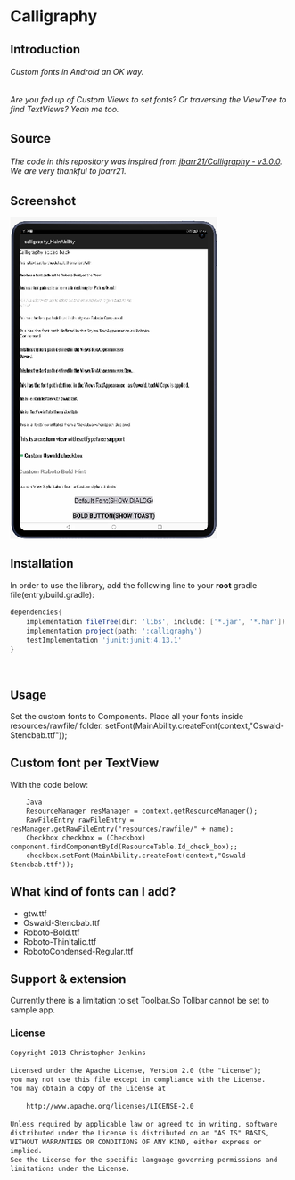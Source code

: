 # Calligraphy

## Introduction
 
###### Custom fonts in Android an OK way.

###### Are you fed up of Custom Views to set fonts? Or traversing the ViewTree to find TextViews? Yeah me too.
## Source
 
###### The code in this repository was inspired from [jbarr21/Calligraphy - v3.0.0](https://github.com/InflationX/Calligraphy). We are very thankful to jbarr21.

## Screenshot

 ![Continuous, Discrete, Custom Java layout](Images/calligraphy.png)
 &nbsp;&nbsp;&nbsp;&nbsp;&nbsp;&nbsp;&nbsp;&nbsp;&nbsp;&nbsp;&nbsp;&nbsp;&nbsp;&nbsp;&nbsp;&nbsp;

## Installation

In order to use the library, add the following line to your **root** gradle file(entry/build.gradle):

```groovy
dependencies{
    implementation fileTree(dir: 'libs', include: ['*.jar', '*.har'])
    implementation project(path: ':calligraphy')
    testImplementation 'junit:junit:4.13.1'
}
```
​
## Usage

Set the custom fonts to Components.
Place all your fonts inside resources/rawfile/ folder.
setFont(MainAbility.createFont(context,"Oswald-Stencbab.ttf"));

## Custom font per TextView

<Text
    ohos:id="$+id:text_three"
    ohos:height="match_content"
    ohos:width="match_parent"
    ohos:bottom_margin="16fp"
    ohos:top_margin="16fp"
    ohos:text_size="16vp"
    ohos:text="$string:defined_fontpath_view_theme_attr"/>

With the code below:

```
    Java
    ResourceManager resManager = context.getResourceManager();
    RawFileEntry rawFileEntry = resManager.getRawFileEntry("resources/rawfile/" + name);
	Checkbox checkbox = (Checkbox) component.findComponentById(ResourceTable.Id_check_box);;
    checkbox.setFont(MainAbility.createFont(context,"Oswald-Stencbab.ttf"));
```

What kind of fonts can I add?
--------
* gtw.ttf
* Oswald-Stencbab.ttf
* Roboto-Bold.ttf
* Roboto-ThinItalic.ttf
* RobotoCondensed-Regular.ttf

## Support & extension

Currently there is a limitation to set Toolbar.So Tollbar cannot be set to sample app.

### License
```
Copyright 2013 Christopher Jenkins

Licensed under the Apache License, Version 2.0 (the "License");
you may not use this file except in compliance with the License.
You may obtain a copy of the License at

    http://www.apache.org/licenses/LICENSE-2.0

Unless required by applicable law or agreed to in writing, software
distributed under the License is distributed on an "AS IS" BASIS,
WITHOUT WARRANTIES OR CONDITIONS OF ANY KIND, either express or implied.
See the License for the specific language governing permissions and
limitations under the License.
```
